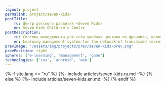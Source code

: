 ```yaml
---
layout: project
permalink: project/seven-kids/
postTitle: 
    ru: Центр детского развития «Seven Kids»
    en: Seven Kids Children’s Centre
postDescription: 
    ru: Система менеджмента для сети учебных центров по франшизе, включающая в себя детское игровое приложение
    en: Learning management system for the network of franchised learning centers with an educational game application for children.
prevImage: "/assets/img/projects/prev/seven-kids-prev.png"
prevPosition: right
spheres: ['e-learning', 'management', 'game']
technologies: ['ios', 'android', 'web']
---
```


{% if site.lang == "ru" %}
{%- include articles/seven-kids.ru.md -%}
{% else %}
{%- include articles/seven-kids.en.md -%}
{% endif %}